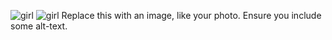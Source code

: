 ![girl](https://user-images.githubusercontent.com/102429955/161376127-30130d92-44fc-4dd3-820c-a478cf2127b9.jpeg)
![girl](https://user-images.githubusercontent.com/102429955/161376167-8210294f-7c9e-4e4e-9941-117c3ff55b92.jpeg)
Replace this with an image, like your photo. Ensure you include some alt-text.
